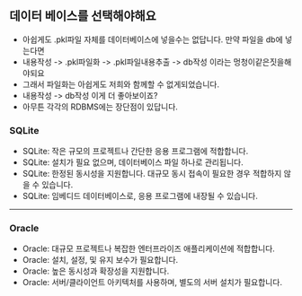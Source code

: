 
## 데이터 베이스를 선택해야해요
- 아쉽게도 .pkl파일 자체를 데이터베이스에 넣을수는 없답니다. 만약 파일을 db에 넣는다면
- 내용작성 -> .pkl파일화 -> .pkl파일내용추출 -> db작성 이라는 멍청이같은짓을해야되요
- 그래서 파일화는 아쉽게도 저희와 함께할 수 없게되었습니다.
- 내용작성 -> db작성 이게 더 좋아보이죠?
- 아무튼 각각의 RDBMS에는 장단점이 있답니다.

### SQLite
- SQLite: 작은 규모의 프로젝트나 간단한 응용 프로그램에 적합합니다.
- SQLite: 설치가 필요 없으며, 데이터베이스 파일 하나로 관리됩니다.
- SQLite: 한정된 동시성을 지원합니다. 대규모 동시 접속이 필요한 경우 적합하지 않을 수 있습니다.
- SQLite: 임베디드 데이터베이스로, 응용 프로그램에 내장될 수 있습니다.

---

### Oracle
- Oracle: 대규모 프로젝트나 복잡한 엔터프라이즈 애플리케이션에 적합합니다.
- Oracle: 설치, 설정, 및 유지 보수가 필요합니다.
- Oracle: 높은 동시성과 확장성을 지원합니다.
- Oracle: 서버/클라이언트 아키텍처를 사용하며, 별도의 서버 설치가 필요합니다.
